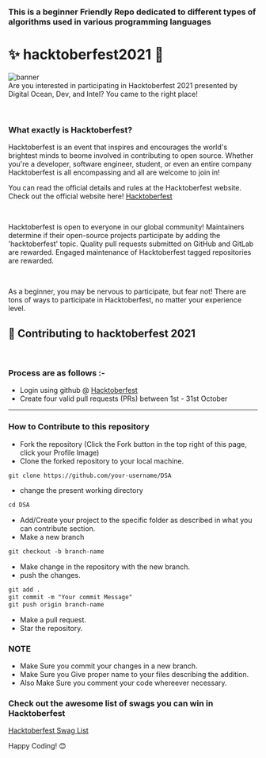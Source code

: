 ### **This is a beginner Friendly Repo dedicated to different types of algorithms used in various programming languages**

# ✨ hacktoberfest2021 💫

![banner](https://hacktoberfest.digitalocean.com/_nuxt/img/logo-hacktoberfest-full.f42e3b1.svg)
</br>
Are you interested in participating in Hacktoberfest 2021 presented by Digital Ocean, Dev, and Intel? You came to the right place!

</br>

### **What exactly is Hacktoberfest?**

Hacktoberfest is an event that inspires and encourages the world's brightest minds to beome involved in contributing to open source. Whether you're a developer, software engineer, student, or even an entire company Hacktoberfest is all encompassing and all are welcome to join in!


You can read the official details and rules at the Hacktoberfest website. Check out the official website here! [Hacktoberfest](https://hacktoberfest.digitalocean.com/)

</br>

Hacktoberfest is open to everyone in our global community! Maintainers determine if their open-source projects participate by adding the 'hacktoberfest' topic. Quality pull requests submitted on GitHub and GitLab are rewarded. Engaged maintenance of Hacktoberfest tagged repositories are rewarded.

</br>

As a beginner, you may be nervous to participate, but fear not! There are tons of ways to participate in Hacktoberfest, no matter your experience level.

## 🌱 Contributing to hacktoberfest 2021

</br>

### Process are as follows :- 
* Login using github @ [Hacktoberfest](https://hacktoberfest.digitalocean.com/)
* Create four valid pull requests (PRs) between 1st - 31st October

------
### How to Contribute to this repository

* Fork the repository (Click the Fork button in the top right of this page, click your Profile Image)
* Clone the forked repository to your local machine.
```markdown
git clone https://github.com/your-username/DSA
```
* change the present working directory
```markdown
cd DSA
```
* Add/Create your project to the specific folder as described in what you can contribute section.
* Make a new branch
```markdown
git checkout -b branch-name
```
* Make change in the repository with the new branch.
* push the changes.
```markdown
git add .
git commit -m "Your commit Message"
git push origin branch-name
```
* Make a pull request.
* Star the repository.

### NOTE

* Make Sure you commit your changes in a new branch.
* Make Sure you Give proper name to your files describing the addition.
* Also Make Sure you comment your code whereever necessary.

### **Check out the awesome list of swags you can win in Hacktoberfest**
[Hacktoberfest Swag List](https://hacktoberfestswaglist.com/)

Happy Coding! 😊






   
<!--       END OF README           END OF README         END OF README         END OF README          END OF README           END OF README           END OF README      -->
